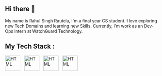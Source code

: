## Hi there 👋
My name is Rahul Singh Rautela, I'm a final year CS student. I love exploring new Tech Domains and learning new Skills.
Currently, I'm work as an Dev-Ops Intern at WatchGuard Technology.

## My Tech Stack :
<img align="left" alt="HTML" width="50px" style="padding-right:10px;" src="https://deviconapi.vercel.app/python" />
<img align="left" alt="HTML" width="50px" style="padding-right:10px;" src="https://deviconapi.vercel.app/amazonwebservices" />
<img align="left" alt="HTML" width="50px" style="padding-right:10px;" src="https://deviconapi.vercel.app/angularjs" />
<img align="left" alt="HTML" width="50px" style="padding-right:10px;" src="https://deviconapi.vercel.app/jenkins" />
